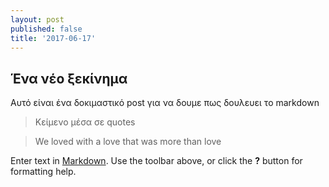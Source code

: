 ```yaml
---
layout: post
published: false
title: '2017-06-17'
---
```

## Ένα νέο ξεκίνημα
Αυτό είναι ένα δοκιμαστικό post για να δουμε πως δουλευει το markdown

> Κείμενο μέσα σε quotes

> We loved with a love that was more than love




Enter text in [Markdown](http://daringfireball.net/projects/markdown/). Use the toolbar above, or click the **?** button for formatting help.
